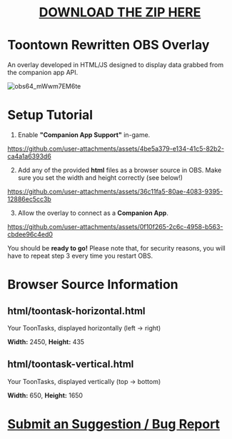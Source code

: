 <h1 align="center"><a href="https://github.com/BoggTech/TTR-OBS/archive/refs/heads/master.zip">DOWNLOAD THE ZIP HERE</a></h1>

# Toontown Rewritten OBS Overlay
An overlay developed in HTML/JS designed to display data grabbed from the companion app API.

![obs64_mWwm7EM6te](https://github.com/user-attachments/assets/9ccb5c3d-cbe8-48d5-9cef-d1613f20ba4d)

# Setup Tutorial
1. Enable **"Companion App Support"** in-game.

https://github.com/user-attachments/assets/4be5a379-e134-41c5-82b2-ca4a1a6393d6

  2. Add any of the provided **html** files as a browser source in OBS. Make sure you set the width and height correctly (see below!)

https://github.com/user-attachments/assets/36c11fa5-80ae-4083-9395-12886ec5cc3b

3. Allow the overlay to connect as a **Companion App**.

https://github.com/user-attachments/assets/0f10f265-2c6c-4958-b563-cbdee96c4ed0

You should be **ready to go!** Please note that, for security reasons, you will have to repeat step 3 every time you restart OBS.

# Browser Source Information
## html/toontask-horizontal.html 

Your ToonTasks, displayed horizontally (left -> right)

**Width:** 2450, **Height:** 435

## html/toontask-vertical.html

Your ToonTasks, displayed vertically (top -> bottom)

**Width:** 650, **Height:** 1650

# [Submit an Suggestion / Bug Report](https://github.com/BoggTech/TTR-OBS/issues/new)
